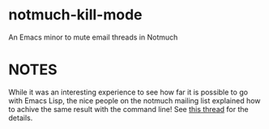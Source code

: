 notmuch-kill-mode
=================

An Emacs minor to mute email threads in Notmuch 

# NOTES #

While it was an interesting experience to see how far it is possible
to go with Emacs Lisp, the nice people on the notmuch mailing list
explained how to achive the same result with the command line! See
[this thread](http://notmuch.198994.n3.nabble.com/An-Emacs-Minor-Mode-to-Mute-Email-Threads-td4029827.html)
for the details.
